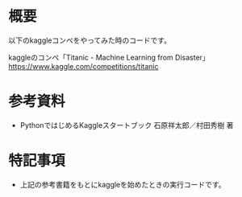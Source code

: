 # 概要
以下のkaggleコンペをやってみた時のコードです。

kaggleのコンペ「Titanic - Machine Learning from Disaster」
https://www.kaggle.com/competitions/titanic

# 参考資料
- PythonではじめるKaggleスタートブック 石原祥太郎／村田秀樹 著

# 特記事項
- 上記の参考書籍をもとにkaggleを始めたときの実行コードです。
